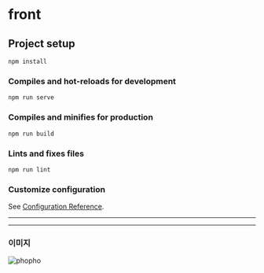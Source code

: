 # front

## Project setup
```
npm install
```

### Compiles and hot-reloads for development
```
npm run serve
```

### Compiles and minifies for production
```
npm run build
```

### Lints and fixes files
```
npm run lint
```

### Customize configuration
See [Configuration Reference](https://cli.vuejs.org/config/).


----
----
### 이미지 
![phopho](https://user-images.githubusercontent.com/68140177/137757866-76e7c027-3177-463d-a09a-522f7beae357.png)
